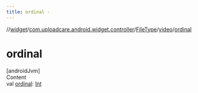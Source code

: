 ```yaml
---
title: ordinal -
---
```

//[widget](../../../index.md)/[com.uploadcare.android.widget.controller](../../index.md)/[FileType](../index.md)/[video](index.md)/[ordinal](ordinal.md)



# ordinal  
[androidJvm]  
Content  
val [ordinal](ordinal.md): [Int](https://kotlinlang.org/api/latest/jvm/stdlib/kotlin/-int/index.html)  



